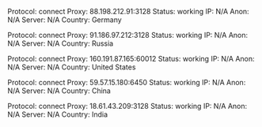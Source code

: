 Protocol: connect
Proxy: 88.198.212.91:3128
Status: working
IP: N/A
Anon: N/A
Server: N/A
Country: Germany

Protocol: connect
Proxy: 91.186.97.212:3128
Status: working
IP: N/A
Anon: N/A
Server: N/A
Country: Russia

Protocol: connect
Proxy: 160.191.87.165:60012
Status: working
IP: N/A
Anon: N/A
Server: N/A
Country: United States

Protocol: connect
Proxy: 59.57.15.180:6450
Status: working
IP: N/A
Anon: N/A
Server: N/A
Country: China

Protocol: connect
Proxy: 18.61.43.209:3128
Status: working
IP: N/A
Anon: N/A
Server: N/A
Country: India

